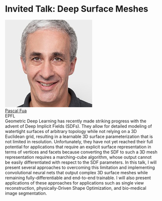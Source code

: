 <link rel="stylesheet" type="text/css" href="css/bootstrap.min.css">
<link rel="stylesheet" type="text/css" href="css/main.css?1" media="screen,projection">

# Invited Talk: Deep Surface Meshes

<div class="row">
  <div class="col-sm-3">
    <a href="https://icwww.epfl.ch/~fua/" target="_blank">
      <img class="people-pic" src="assets/pfua.jpg">
    </a>
    <div class="people-name text-center">
      <a href="https://icwww.epfl.ch/~fua/" target="_blank">Pascal Fua</a><br>
      EPFL
    </div>
  </div>
    
  <div class="col-sm-9">
    Geometric Deep Learning has recently made striking progress with the advent of Deep Implicit Fields (SDFs). They allow for detailed modeling of watertight surfaces of arbitrary topology while not relying on a 3D Euclidean grid, resulting in a learnable 3D surface parameterization that is not limited in resolution. Unfortunately, they have not yet reached their full potential for applications that require an explicit surface representation in terms of vertices and facets because converting the SDF to such a 3D mesh representation requires a marching-cube algorithm, whose output cannot be easily differentiated with respect to the SDF parameters. In this talk, I will present several approaches to overcoming this limitation and implementing convolutional neural nets that output complex 3D surface meshes while remaining fully-differentiable and end-to-end trainable. I will also present applications of these approaches for applications such as single view reconstruction, physically-Driven Shape Optimization, and bio-medical image segmentation.
  </div>
</div>
